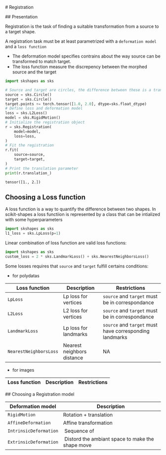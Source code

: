 # Registration

## Presentation

Registration is the task of finding a suitable transformation from a source to a target shape.

A registration task must be at least parametrized with a `deformation model` and a `loss function`

- The deformation model specifies contrains about the way source can be transformed to match target.
- The loss function measure the discrepency between the morphed source and the target

```python
import skshapes as sks

# Source and target are circles, the difference between these is a translation
source = sks.Circle()
target = sks.Circle()
target.points += torch.tensor([1.0, 2.0], dtype=sks.float_dtype)
# Define loss and deformation model
loss = sks.L2Loss()
model = sks.RigidMotion()
# Initialize the registration object
r = sks.Registration(
    model=model,
    loss=loss,
)
# Fit the registration
r.fit(
    source=source,
    target=target,
)
# Print the translation parameter
print(r.translation_)
```
```
tensor([1., 2.])
```

## Choosing a Loss function

A loss function is a way to quantify the difference between two shapes. In scikit-shapes a loss functiion is represented by a class that can be intialized with some hyperparameters
```python
import skshapes as sks
l1_loss = sks.LpLoss(p=1)
```
Linear combination of loss function are valid loss functions:
```python
import skshapes as sks
custom_loss = 2 * sks.LandmarkLoss() + sks.NearestNeighborsLoss()
```
Some losses requires that `source` and `target` fulfill certains conditions:

- for polydatas

| Loss function          | Description                          | Restrictions                                            |
| ---------------------- | ------------------------------------ | ------------------------------------------------------- |
| `LpLoss`               | Lp loss for vertices                 | `source` and `target` must be in correspondance         |
| `L2Loss`               | L2 loss for vertices                 | `source` and `target` must be in correspondance         |
| `LandmarkLoss`         | Lp loss for landmarks                | `source` and `target` must have corresponding landmarks |
| `NearestNeighborsLoss` | Nearest neighbors distance           | NA                                                      |

- for images 

| Loss function          | Description                          | Restrictions                                            |
| ---------------------- | ------------------------------------ | ------------------------------------------------------- |



## Choosing a Registration model

| Deformation model      | Description
| ---------------------- | ------------------------------------------------- |
| `RigidMotion`          | Rotation + translation                            |
| `AffineDeformation`    | Affine transformation                             |
| `IntrinsicDeformation` | Sequence of                                       |
| `ExtrinsicDeformation` | Distord the ambiant space to make the shape move  |
